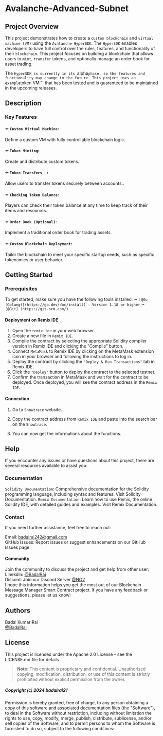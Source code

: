 # Avalanche-Advanced-Subnet

## Project Overview

This project demonstrates how to create a ```custom blockchain``` and ```virtual machine (VM)``` using the ```Avalanche HyperSDK```. The ```HyperSDK``` enables developers to have full control over the rules, features, and functionality of their ```blockchain```. This project focuses on building a blockchain that allows users to ```mint```, ```transfer``` tokens, and optionally manage an order book for asset trading.

The ```HyperSDK is currently in its ```alpha``` phase, so the features and functionality may change in the future. This project uses an example ```token VM``` that has been tested and is guaranteed to be maintained in the upcoming releases.

## Description

### Key Features
#### ➛ ```Custom Virtual Machine```:
 Define a custom VM with fully controllable blockchain logic.  
  
#### ➛ ```Token Minting```:
Create and distribute custom tokens.  
  
#### ➛ ```Token Transfers  ```:
Allow users to transfer tokens securely between accounts..      
  
#### ➛ ```Checking Token Balance```:
Players can check their token balance at any time to keep track of their items and resources.    
  
#### ➛ ```Order Book (Optional)```:
Implement a traditional order book for trading assets.

#### ➛ ```Custom Blockchain Deployment```:
Tailor the blockchain to meet your specific startup needs, such as specific tokenomics or user behavior.


## Getting Started

### Prerequisites

To get started, make sure you have the following tools installed:
➛ ```[@Go (Golang)](https://go.dev/doc/install) - Version 1.18 or higher```
➛ ```[@Git] (https://git-scm.com/)```

#### Deployment on Remix IDE
1. Open the ```remix ide``` in your web browser.
2. Create a new file in ```Remix IDE```.
3. Compile the contract by selecting the appropriate Solidity compiler version in Remix IDE and clicking the "Compile" button.
4. Connect ```MetaMask``` to Remix IDE by clicking on the MetaMask extension icon in your browser and following the instructions to log in.
5. Deploy the contract by clicking the ```"Deploy & Run Transactions"``` tab in Remix IDE.
6. Click the ```"Deploy"``` button to deploy the contract to the selected testnet.
7. Confirm the transaction in MetaMask and wait for the contract to be deployed. Once deployed, you will see the contract address in the ```Remix IDE```.

#### Connection
1. Go to ```Snowtrace``` website.

2. Copy the contract address from ```Remix IDE``` and paste into the search bar on the ```Snowtrace```.

3. You can now get the informations about the functions.

## Help
If you encounter any issues or have questions about this project, there are several resources available to assist you:

### Documentation
```Solidity Documentation```: Comprehensive documentation for the Solidity programming language, including syntax and features. Visit Solidity Documentation.
```Remix Documentation```: Learn how to use Remix, the online Solidity IDE, with detailed guides and examples. Visit Remix Documentation.

### Contact
If you need further assistance, feel free to reach out:

Email: badalrai242@gmail.com  
GitHub Issues: Report issues or suggest enhancements on our GitHub Issues page.  

  
#### Community  
Join the community to discuss the project and get help from other user:
LinekdIn: [@BadalRai](https://www.linkedin.com/in/badal-rai)  
Discord: Join our Discord Server [@NO2](https://discord.gg/Dnw4ZjEg)    
I hope this information helps you get the most out of our Blockchain Message Manager Smart Contract project. If you have any feedback or suggestions, please let us know!

## Authors

Badal Kumar Rai                                                                                                                        
[@BadalRai](https://www.linkedin.com/in/badal-rai)

## License

This project is licensed under the Apache 2.0 License - see the LICENSE.md file for details    
> **Note**: This content is proprietary and confidential. Unauthorized copying, modification, distribution, or use of this content is strictly prohibited without explicit permission from the owner.


##### Copyright (c) 2024 badalrai21

Permission is hereby granted, free of charge, to any person obtaining a copy of this software and associated documentation files (the "Software"), to deal in the Software without restriction, including without limitation the rights to use, copy, modify, merge, publish, distribute, sublicense, and/or sell copies of the Software, and to permit persons to whom the Software is furnished to do so, subject to the following conditions:
